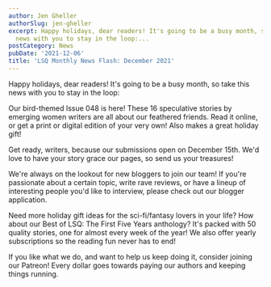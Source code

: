 ```yaml
---
author: Jen Gheller
authorSlug: jen-gheller
excerpt: Happy holidays, dear readers! It's going to be a busy month, so take this
  news with you to stay in the loop:...
postCategory: News
pubDate: '2021-12-06'
title: 'LSQ Monthly News Flash: December 2021'
---
```

Happy holidays, dear readers! It's going to be a busy month, so take this news with you to stay in the loop:

Our bird-themed Issue 048 is here! These 16 speculative stories by emerging women writers are all about our feathered friends. Read it online, or get a print or digital edition of your very own! Also makes a great holiday gift!

Get ready, writers, because our submissions open on December 15th. We'd love to have your story grace our pages, so send us your treasures!

We're always on the lookout for new bloggers to join our team! If you're passionate about a certain topic, write rave reviews, or have a lineup of interesting people you'd like to interview, please check out our blogger application.

Need more holiday gift ideas for the sci-fi/fantasy lovers in your life? How about our Best of LSQ: The First Five Years anthology? It's packed with 50 quality stories, one for almost every week of the year! We also offer yearly subscriptions so the reading fun never has to end!

If you like what we do, and want to help us keep doing it, consider joining our Patreon! Every dollar goes towards paying our authors and keeping things running.